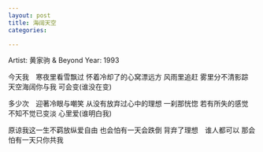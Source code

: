```yaml
---
layout: post
title: 海阔天空
categories:

---
```

Artist: 黄家驹 & Beyond
Year: 1993

今天我　寒夜里看雪飘过
怀着冷却了的心窝漂远方
风雨里追赶
雾里分不清影踪
天空海阔你与我
可会变(谁没在变)

多少次　迎著冷眼与嘲笑
从没有放弃过心中的理想
一刹那恍惚
若有所失的感觉
不知不觉已变淡
心里爱(谁明白我)

原谅我这一生不羁放纵爱自由
也会怕有一天会跌倒
背弃了理想　谁人都可以
那会怕有一天只你共我